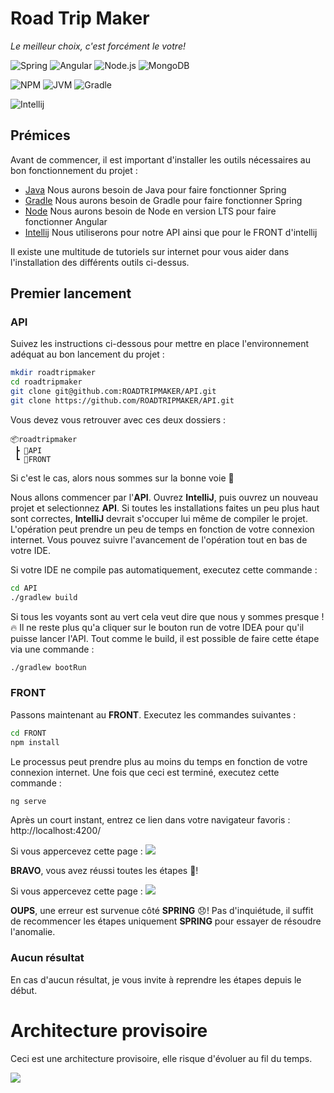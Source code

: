 # Road Trip Maker
_Le meilleur choix, c'est forcément le votre!_

![Spring](https://img.shields.io/badge/Spring-2.5.5-brightgreen?logo=Spring)
![Angular](https://img.shields.io/badge/Angular-12.2.6-brightgreen?logo=Angular)
![Node.js](https://img.shields.io/badge/Node.js-14.17.6-brightgreen?logo=node.js)
![MongoDB](https://img.shields.io/badge/MongoDB-4.4.9-brightgreen?logo=Mongodb)

![NPM](https://img.shields.io/badge/NPM-6.14.15-brightgreen?logo=npm)
![JVM](https://img.shields.io/badge/JVM-16.0.2-brightgreen?logo=Java)
![Gradle](https://img.shields.io/badge/Gradle-7.2-brightgreen?logo=Gradle)

![Intellij](https://img.shields.io/badge/Intellij-Ultimate-brightgreen?logo=intellij-idea)

## Prémices
Avant de commencer, il est important d'installer les outils nécessaires au bon fonctionnement du projet : 
- [Java](https://www.oracle.com/java/technologies/downloads/#java16-linux) Nous aurons besoin de Java pour faire fonctionner Spring
- [Gradle](https://gradle.org/install/) Nous aurons besoin de Gradle pour faire fonctionner Spring
- [Node](https://nodejs.org/en/) Nous aurons besoin de Node en version LTS pour faire fonctionner Angular
- [Intellij](https://www.jetbrains.com/fr-fr/idea/) Nous utiliserons pour notre API ainsi que pour le FRONT d'intellij

Il existe une multitude de tutoriels sur internet pour vous aider dans l'installation des différents outils ci-dessus.

## Premier lancement
### API

Suivez les instructions ci-dessous pour mettre en place l'environnement adéquat au bon lancement du projet :

```sh
mkdir roadtripmaker
cd roadtripmaker
git clone git@github.com:ROADTRIPMAKER/API.git
git clone https://github.com/ROADTRIPMAKER/API.git
```

Vous devez vous retrouver avec ces deux dossiers :
```
📦roadtripmaker
 ┣ 📂API
 ┗ 📂FRONT
```
Si c'est le cas, alors nous sommes sur la bonne voie 🎉

Nous allons commencer par l'__API__. Ouvrez __IntelliJ__, puis ouvrez un nouveau projet et selectionnez __API__. Si toutes les installations faites un peu plus haut sont correctes, __IntelliJ__ devrait s'occuper lui même de compiler le projet. L'opération peut prendre un peu de temps en fonction de votre connexion internet. Vous pouvez suivre l'avancement de l'opération tout en bas de votre IDE.

Si votre IDE ne compile pas automatiquement, executez cette commande :

```sh
cd API
./gradlew build
```
Si tous les voyants sont au vert cela veut dire que nous y sommes presque ! 🔥
Il ne reste plus qu'a cliquer sur le bouton run de votre IDEA pour qu'il puisse lancer l'API. Tout comme le build, il est possible de faire cette étape via une commande :

```sh
./gradlew bootRun
```

### FRONT
Passons maintenant au __FRONT__. Executez les commandes suivantes :

```sh
cd FRONT
npm install
```
Le processus peut prendre plus au moins du temps en fonction de votre connexion internet. Une fois que ceci est terminé, executez cette commande :

```sh
ng serve
```

Après un court instant, entrez ce lien dans votre navigateur favoris : http://localhost:4200/

Si vous appercevez cette page : 
<img src="https://i.ibb.co/RQWxXgk/spring.png">

__BRAVO__, vous avez réussi toutes les étapes 👏!

Si vous appercevez cette page : 
<img src="https://i.ibb.co/9nzx493/nospring.png">

__OUPS__, une erreur est survenue côté __SPRING__ 😞!
Pas d'inquiétude, il suffit de recommencer les étapes uniquement __SPRING__ pour essayer de résoudre l'anomalie.

### Aucun résultat

En cas d'aucun résultat, je vous invite à reprendre les étapes depuis le début.

# Architecture provisoire

Ceci est une architecture provisoire, elle risque d'évoluer au fil du temps.

<img src="https://i.ibb.co/pKbDhZC/Archi.png">
